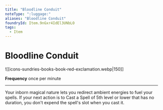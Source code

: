 ```yaml
---
title: "Bloodline Conduit"
noteType: ":luggage:"
aliases: "Bloodline Conduit"
foundryId: Item.9nGxr4IdEl3UNbLO
tags:
  - Item
---
```


# Bloodline Conduit
![[icons-sundries-books-book-red-exclamation.webp|150]]

**Frequency** once per minute

* * *

Your inborn magical nature lets you redirect ambient energies to fuel your spells. If your next action is to Cast a Spell of 5th level or lower that has no duration, you don't expend the spell's slot when you cast it.
